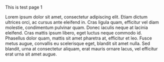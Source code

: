 [_metadata_:inline_buttons]:- "1_menu.md"
[_metadata_:image]:- "https://images.unsplash.com/photo-1424847651672-bf20a4b0982b?ixlib=rb-1.2.1&ixid=MnwxMjA3fDB8MHxwaG90by1wYWdlfHx8fGVufDB8fHx8&auto=format&fit=crop&w=2670&q=80"
This is test page 1

Lorem ipsum dolor sit amet, consectetur adipiscing elit. Etiam dictum ultrices orci, ac cursus ante eleifend in. Cras ligula quam, efficitur vel diam molestie, condimentum pulvinar quam. Donec iaculis neque at lacinia eleifend. Cras mattis ipsum libero, eget luctus neque commodo id. Phasellus dolor quam, mattis sit amet pharetra at, efficitur et leo. Fusce metus augue, convallis eu scelerisque eget, blandit sit amet nulla. Sed blandit, urna at consectetur aliquam, erat mauris ornare lacus, vel efficitur erat urna sit amet augue.